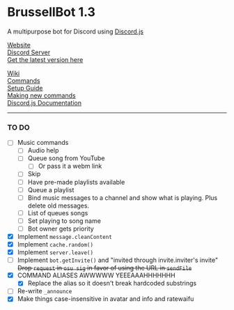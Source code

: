 # BrussellBot 1.3

A multipurpose bot for Discord using [Discord.js](https://github.com/hydrabolt/discord.js/)

[Website](http://brussell98.github.io/BrussellBot)   
[Discord Server](https://discord.gg/0kvLlwb7slG3XCCQ)   
[Get the latest version here](https://github.com/brussell98/BrussellBot/releases/latest)

[Wiki](https://github.com/brussell98/BrussellBot/wiki)   
[Commands](https://github.com/brussell98/BrussellBot/wiki/Commands)   
[Setup Guide](https://github.com/brussell98/BrussellBot/wiki/Setup-Guide)   
[Making new commands](https://github.com/brussell98/BrussellBot/wiki/New-Command-Guide)   
[Discord.js Documentation](http://discordjs.readthedocs.org/en/latest/)

---

### TO DO

- [ ] Music commands
	- [ ] Audio help
	- [ ] Queue song from YouTube
		- [ ] Or pass it a webm link
	- [ ] Skip
	- [ ] Have pre-made playlists available
	- [ ] Queue a playlist
	- [ ] Bind music messages to a channel and show what is playing. Plus delete old messages.
	- [ ] List of queues songs
	- [ ] Set playing to song name
	- [ ] Bot owner gets priority
- [x] Implement `message.cleanContent`
- [x] Implement `cache.random()`
- [x] Implement `server.leave()`
- [ ] Implement `bot.getInvite()` and "invited through invite.inviter's invite"   
~~Drop `request` in `osu sig` in favor of using the URL in `sendFile`~~
- [x] COMMAND ALIASES AWWWWW YEEEAAAHHHHHHH
	- [x] Replace the alias so it doesn't break hardcoded substrings
- [ ] Re-write `_announce`
- [x] Make things case-insensitive in avatar and info and ratewaifu
